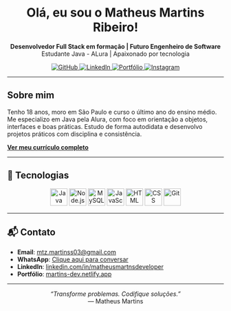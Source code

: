 <h1 align="center">Olá, eu sou o Matheus Martins Ribeiro!</h1>

<p align="center">
  <strong>Desenvolvedor Full Stack em formação | Futuro Engenheiro de Software</strong><br/>
  Estudante Java - ALura | Apaixonado por tecnologia
</p>

<p align="center">
  <a href="https://github.com/MartnsProjetos" target="_blank">
    <img src="https://img.shields.io/badge/GitHub-000?style=for-the-badge&logo=github&logoColor=white" alt="GitHub" />
  </a>
  <a href="https://www.linkedin.com/in/matheusmartnsdeveloper" target="_blank">
    <img src="https://img.shields.io/badge/LinkedIn-0A66C2?style=for-the-badge&logo=linkedin&logoColor=white" alt="LinkedIn" />
  </a>
  <a href="https://martins-dev.netlify.app" target="_blank">
    <img src="https://img.shields.io/badge/Portfólio-111?style=for-the-badge&logo=vercel&logoColor=white" alt="Portfólio" />
  </a>
  <a href="https://instagram.com" target="_blank">
    <img src="https://img.shields.io/badge/Instagram-E4405F?style=for-the-badge&logo=instagram&logoColor=white" alt="Instagram" />
  </a>
</p>


---

## Sobre mim
Tenho 18 anos, moro em São Paulo e curso o último ano do ensino médio. Me especializo em Java pela Alura, com foco em orientação a objetos, interfaces e boas práticas. Estudo de forma autodidata e desenvolvo projetos práticos com disciplina e consistência.

[**Ver meu currículo completo**](https://drive.google.com/file/d/1NIsSKXQMM-jtBu_uM1CWehjT_W96e3g5/view?usp=sharing)

---

## 🚀 Tecnologias

<p align="center">
  <img src="https://cdn.jsdelivr.net/gh/devicons/devicon/icons/java/java-original.svg" width="40" height="40" title="Java" />
  <img src="https://cdn.worldvectorlogo.com/logos/nodejs-icon.svg" width="40" height="40" title="Node.js" />
  <img src="https://cdn.jsdelivr.net/gh/devicons/devicon/icons/mysql/mysql-original.svg" height="40" title="MySQL" />

  <img src="https://cdn.jsdelivr.net/gh/devicons/devicon/icons/javascript/javascript-original.svg" width="40" height="40" title="JavaScript" />
  <img src="https://cdn.jsdelivr.net/gh/devicons/devicon/icons/html5/html5-original.svg" width="40" height="40" title="HTML" />
  <img src="https://cdn.jsdelivr.net/gh/devicons/devicon/icons/css3/css3-original.svg" width="40" height="40" title="CSS" />
  <img src="https://cdn.jsdelivr.net/gh/devicons/devicon/icons/git/git-original.svg" width="40" height="40" title="Git" />
</p>


---


## 📬 Contato

- **Email**: mtz.martinss03@gmail.com  
- **WhatsApp**: [Clique aqui para conversar](https://wa.me/5511963822159)  
- **LinkedIn**: [linkedin.com/in/matheusmartnsdeveloper](https://www.linkedin.com/in/matheusmartnsdeveloper)  
- **Portfólio**: [martins-dev.netlify.app](https://martins-dev.netlify.app/)

---

<p align="center"><em>“Transforme problemas. Codifique soluções.”</em><br/>— Matheus Martins</p> 

